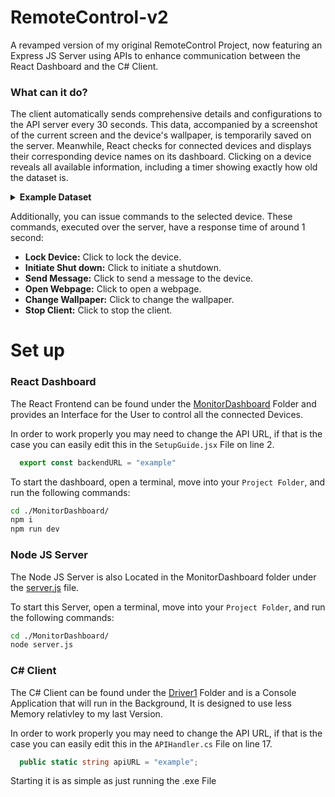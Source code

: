 # RemoteControl-v2
A revamped version of my original RemoteControl Project, now featuring an Express JS Server using APIs to enhance communication between the React Dashboard and the C# Client.
### What can it do?

The client automatically sends comprehensive details and configurations to the API server every 30 seconds. This data, accompanied by a screenshot of the current screen and the device's wallpaper, is temporarily saved on the server. Meanwhile, React checks for connected devices and displays their corresponding device names on its dashboard. Clicking on a device reveals all available information, including a timer showing exactly how old the dataset is.

<details id="automatedDataSet">
  <summary><strong>Example Dataset</strong></summary>
  
  - **Device Name:** `MyComputer`
  - **User Name:** `the_test`
  - **Local IP:** `192.168.1.100`
  - **Language Layout:** `English (United States)`
  - **Time Zone:** `(UTC-05:00) Eastern Time (US & Canada)`
  - **Battery Percentage:** `80%`
  - **Is Battery Plugged In:** `true`
  - **Is Connected to Internet:** `true`
  - **Processor Model:** `Intel Core i7-7700HQ`
  - **Processor Architecture:** `x86_64`
  - **Processor Count:** `4`
  - **Logical Drives Available:** `[C:\, D:\]`
  - **OS Version:** `Microsoft Windows NT 10.0.19042.0`
  - **Is 64-Bit OS:** `true`
  - **RAM Usage:** `256 MB`
  - **Time of Monitoring:** `14:30:45 - 03/05/2024`
  - **Run Path:** `C:\Program Files\MyApp\MyApp.exe`

</details>

Additionally, you can issue commands to the selected device. These commands, executed over the server, have a response time of around 1 second:

- **Lock Device:** Click to lock the device.
- **Initiate Shut down:** Click to initiate a shutdown.
- **Send Message:** Click to send a message to the device.
- **Open Webpage:** Click to open a webpage.
- **Change Wallpaper:** Click to change the wallpaper.
- **Stop Client:** Click to stop the client.

# Set up
### React Dashboard
The React Frontend can be found under the [MonitorDashboard](MonitorDashboard) Folder and provides an Interface for the User to control all the connected Devices.

In order to work properly you may need to change the API URL, if that is the case you can easily edit this in the `SetupGuide.jsx` File on line 2.
```js
  export const backendURL = "example"
```

To start the dashboard, open a terminal, move into your  `Project Folder`, and run the following commands:

```bash
cd ./MonitorDashboard/
npm i
npm run dev
```

### Node JS Server
The Node JS Server is also Located in the MonitorDashboard folder under the [server.js](MonitorDashboard/server.js) file.

To start this Server, open a terminal, move into your  `Project Folder`, and run the following commands:
```bash
cd ./MonitorDashboard/
node server.js
```

### C# Client
The C# Client can be found under the [Driver1](Driver1/Driver1) Folder and is a Console Application that will run in the Background, It is designed to use less Memory relativley to my last Version.

In order to work properly you may need to change the API URL, if that is the case you can easily edit this in the `APIHandler.cs` File on line 17.
```c#
  public static string apiURL = "example";
```

Starting it is as simple as just running the .exe File


